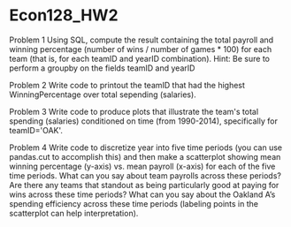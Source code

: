 # Econ128_HW2

Problem 1
Using SQL, compute the result containing the total payroll and winning percentage (number of wins / number of games * 100) for each team (that is, for each teamID and yearID combination).
Hint: Be sure to perform a groupby on the fields teamID and yearID

Problem 2
Write code to printout the teamID that had the highest WinningPercentage over total sepending (salaries).

Problem 3
Write code to produce plots that illustrate the team's total spending (salaries) conditioned on time (from 1990-2014), specifically for teamID='OAK'.

Problem 4
Write code to discretize year into five time periods (you can use pandas.cut to accomplish this) and then make a scatterplot showing mean winning percentage (y-axis) vs. mean payroll (x-axis) for each of the five time periods.
What can you say about team payrolls across these periods? Are there any teams that standout as being particularly good at paying for wins across these time periods? What can you say about the Oakland A’s spending efficiency across these time periods (labeling points in the scatterplot can help interpretation).
